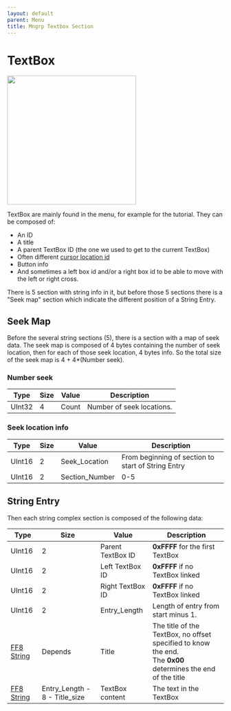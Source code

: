 ```yaml
---
layout: default
parent: Menu
title: Mngrp Textbox Section
---
```


# TextBox

<img src="https://github.com/user-attachments/assets/6f73a84e-9cf3-4721-8d95-854a524f3270" width="300">

TextBox are mainly found in the menu, for example for the tutorial.
They can be composed of:

* An ID
* A title
* A parent TextBox ID (the one we used to get to the current TextBox)
* Often different [cursor location id]({{site.baseurl}}/TechnicalReference/FF8/TechnicalReference/FF8Char#cursor-location-id)
* Button info
* And sometimes a left box id and/or a right box id to be able to move with the left or right cross.

There is 5 section with string info in it, but before those 5 sections there is a "Seek map" section which indicate the different position of a String Entry.

## Seek Map

Before the several string sections (5), there is a section with a map of seek data.
The seek map is composed of 4 bytes containing the number of seek location, then for each of those seek location, 4 bytes info. So the total size of the seek
map is 4 + 4*(Number seek).

### Number seek

| Type   | Size | Value | Description               |
|--------|------|-------|---------------------------|
| UInt32 | 4    | Count | Number of seek locations. |

### Seek location info

| Type   | Size | Value           | Description                                        |
|--------|------|-----------------|----------------------------------------------------|
| UInt16 | 2    | Seek\_Location  | From beginning of section to start of String Entry |
| UInt16 | 2    | Section\_Number | 0-5                                                |

## String Entry

Then each string complex section is composed of the following data:

| Type                                                                               | Size                           | Value             | Description                                                                                                      |
|------------------------------------------------------------------------------------|--------------------------------|-------------------|------------------------------------------------------------------------------------------------------------------|
| UInt16                                                                             | 2                              | Parent TextBox ID | **0xFFFF** for the first TextBox                                                                                 |
| UInt16                                                                             | 2                              | Left TextBox ID   | **0xFFFF** if no TextBox linked                                                                                  |
| UInt16                                                                             | 2                              | Right TextBox ID  | **0xFFFF** if no TextBox linked                                                                                  |
| UInt16                                                                             | 2                              | Entry\_Length     | Length of entry from start minus 1.                                                                              |
| [FF8 String]({{site.baseurl}}/TechnicalReference/FF8/TechnicalReference/FF8String) | Depends                        | Title             | The title of the TextBox, no offset specified to know the end. <br/>The **0x00** determines the end of the title |
| [FF8 String]({{site.baseurl}}/TechnicalReference/FF8/TechnicalReference/FF8String) | Entry\_Length - 8 - Title_size | TextBox content   | The text in the TextBox                                                                                          |
